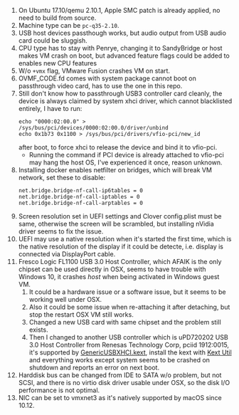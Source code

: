 1. On Ubuntu 17.10/qemu 2.10.1, Apple SMC patch is already applied, no need to build from source.
1. Machine type can be `pc-q35-2.10`.
1. USB host devices passthough works, but audio output from USB audio card could be sluggish.
1. CPU type has to stay with Penrye, changing it to SandyBridge or host makes VM crash on boot, but advanced feature flags could be added to enables new CPU features
1. W/o `+vmx` flag, VMware Fusion crashes VM on start.
1. OVMF_CODE.fd comes with system package cannot boot on passthrough video card, has to use the one in this repo.
1. Still don't know how to passthrough USB3 controller card cleanly, the device is always claimed by system xhci driver, which cannot blacklisted entirely, I have to run:
    ```
    echo "0000:02:00.0" > /sys/bus/pci/devices/0000:02:00.0/driver/unbind
    echo 0x1b73 0x1100 > /sys/bus/pci/drivers/vfio-pci/new_id
    ```
    after boot, to force xhci to release the device and bind it to vfio-pci.
    * Running the command if PCI device is already attached to vfio-pci may hang the host OS, I've experienced it once, reason unknown.
1. Installing docker enables netfilter on bridges, which will break VM network, set these to disable:
    ```
    net.bridge.bridge-nf-call-ip6tables = 0
    net.bridge.bridge-nf-call-iptables = 0
    net.bridge.bridge-nf-call-arptables = 0
    ```
1. Screen resolution set in UEFI settings and Clover config.plist must be same, otherwise the screen will be scrambled, but installing nVidia driver seems to fix the issue.
1. UEFI may use a native resolution when it's started the first time, which is the native resolution of the display if it could be detecte, i.e. display is connected via DisplayPort cable.
1. Fresco Logic FL1100 USB 3.0 Host Controller, which AFAIK is the only chipset can be used directly in OSX, seems to have trouble with Windows 10, it crashes *host* when being activated in Windows guest VM.
    1. It could be a hardware issue or a software issue, but it seems to be working well under OSX.
    1. Also it could be some issue when re-attaching it after detaching, but stop the restart OSX VM still works.
    1. Changed a new USB card with same chipset and the problem still exists.
    1. Then I changed to another USB controller which is uPD720202 USB 3.0 Host Controller from Renesas Technology Corp, pciid 1912:0015, it's supported by [GenericUSBXHCI.kext](https://bitbucket.org/RehabMan/os-x-generic-usb3/downloads/), install the kext with [Kext Util](https://www.osx86.net/files/file/4279-kext-utility-latest-version/) and everything works except system seems to be crashed on shutdown and reports an error on next boot.
1. Harddisk bus can be changed from IDE to SATA w/o problem, but not SCSI, and there is no virtio disk driver usable under OSX, so the disk I/O performance is not optimal.
1. NIC can be set to vmxnet3 as it's natively supported by macOS since 10.12.
